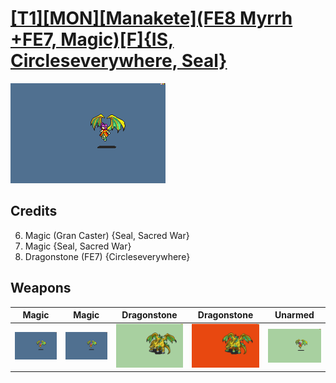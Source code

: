 # [\[T1\]\[MON\]\[Manakete\]\(FE8 Myrrh +FE7, Magic\)\[F\]{IS, Circleseverywhere, Seal}](./%5BT1%5D%5BMON%5D%5BManakete%5D(FE8%20Myrrh%20+FE7,%20Magic)%5BF%5D%7BIS,%20Circleseverywhere,%20Seal%7D)

<img src="./6.%20Magic/Magic_000.png" alt="[T1][MON][Manakete](FE8 Myrrh +FE7, Magic)[F]{IS, Circleseverywhere, Seal} standing" />

## Credits

6. Magic (Gran Caster) {Seal, Sacred War}
6. Magic {Seal, Sacred War}
8. Dragonstone (FE7) {Circleseverywhere}

## Weapons


|Magic |Magic |Dragonstone |Dragonstone |Unarmed |
|  :---: | :---: | :---: | :---: | :---: |
| <img alt="Magic animation" src="./6.%20Magic/Magic.gif" /> | <img alt="Magic animation" src="./6.%20Magic%20(Gran%20Caster)/Magic.gif" /> | <img alt="Dragonstone animation" src="./8.%20Dragonstone/Dragonstone.gif" /> | <img alt="Dragonstone animation" src="./8.%20Dragonstone%20(FE7)/Dragonstone.gif" /> | <img alt="Unarmed animation" src="./8.%20Unarmed/Unarmed.gif" /> |
